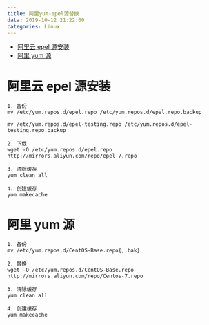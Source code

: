 ```yaml
---
title: 阿里yum-epel源替换
data: 2019-10-12 21:22:00
categories: Linux
---
```

<!-- TOC START min:1 max:3 link:true asterisk:false update:true -->
- [阿里云 epel 源安装](#阿里云-epel-源安装)
- [阿里 yum 源](#阿里-yum-源)
<!-- TOC END -->
<!--more-->

#  阿里云 epel 源安装
```
1. 备份
mv /etc/yum.repos.d/epel.repo /etc/yum.repos.d/epel.repo.backup

mv /etc/yum.repos.d/epel-testing.repo /etc/yum.repos.d/epel-testing.repo.backup

2. 下载
wget -O /etc/yum.repos.d/epel.repo http://mirrors.aliyun.com/repo/epel-7.repo

3. 清除缓存
yum clean all

4. 创建缓存
yum makecache
```

#  阿里 yum 源
```
1. 备份
mv /etc/yum.repos.d/CentOS-Base.repo{,.bak}

2. 替换
wget -O /etc/yum.repos.d/CentOS-Base.repo http://mirrors.aliyun.com/repo/Centos-7.repo

3. 清除缓存
yum clean all

4. 创建缓存
yum makecache
```
